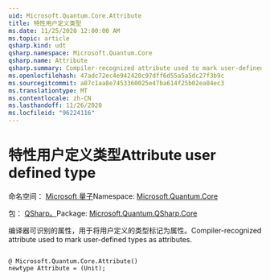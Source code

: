 ```yaml
---
uid: Microsoft.Quantum.Core.Attribute
title: 特性用户定义类型
ms.date: 11/25/2020 12:00:00 AM
ms.topic: article
qsharp.kind: udt
qsharp.namespace: Microsoft.Quantum.Core
qsharp.name: Attribute
qsharp.summary: Compiler-recognized attribute used to mark user-defined types as attributes.
ms.openlocfilehash: 47adc72ec4e942420c97dff6d55a5a5dc27f3b9c
ms.sourcegitcommit: a87c1aa8e7453360025e47ba614f25b02ea84ec3
ms.translationtype: MT
ms.contentlocale: zh-CN
ms.lasthandoff: 11/26/2020
ms.locfileid: "96224116"
---
```

# <a name="attribute-user-defined-type"></a><span data-ttu-id="cd0de-102">特性用户定义类型</span><span class="sxs-lookup"><span data-stu-id="cd0de-102">Attribute user defined type</span></span>

<span data-ttu-id="cd0de-103">命名空间： [Microsoft 量子](xref:Microsoft.Quantum.Core)</span><span class="sxs-lookup"><span data-stu-id="cd0de-103">Namespace: [Microsoft.Quantum.Core](xref:Microsoft.Quantum.Core)</span></span>

<span data-ttu-id="cd0de-104">包： [QSharp。](https://nuget.org/packages/Microsoft.Quantum.QSharp.Core)</span><span class="sxs-lookup"><span data-stu-id="cd0de-104">Package: [Microsoft.Quantum.QSharp.Core](https://nuget.org/packages/Microsoft.Quantum.QSharp.Core)</span></span>


<span data-ttu-id="cd0de-105">编译器可识别的属性，用于将用户定义的类型标记为属性。</span><span class="sxs-lookup"><span data-stu-id="cd0de-105">Compiler-recognized attribute used to mark user-defined types as attributes.</span></span>

```qsharp

@ Microsoft.Quantum.Core.Attribute()
newtype Attribute = (Unit);
```

